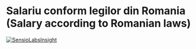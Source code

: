 Salariu conform legilor din Romania (Salary according to Romanian laws)
=======
[![SensioLabsInsight](https://insight.sensiolabs.com/projects/52e1200a-8685-4954-b7b8-5d8197b68a84/big.png)](https://insight.sensiolabs.com/projects/52e1200a-8685-4954-b7b8-5d8197b68a84)

